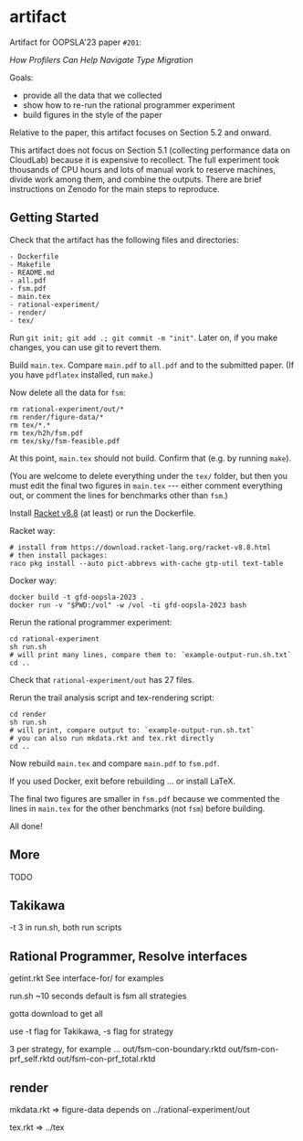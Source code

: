 # artifact

Artifact for OOPSLA'23 paper `#201`:

 _How Profilers Can Help Navigate Type Migration_

Goals:

- provide all the data that we collected
- show how to re-run the rational programmer experiment
- build figures in the style of the paper

Relative to the paper, this artifact focuses on Section 5.2 and onward.

This artifact does not focus on Section 5.1 (collecting performance data
on CloudLab) because it is expensive to recollect. The full experiment took
thousands of CPU hours and lots of manual work to reserve machines, divide
work among them, and combine the outputs. There are brief instructions on
Zenodo for the main steps to reproduce.


## Getting Started

Check that the artifact has the following files and directories:

```
- Dockerfile
- Makefile
- README.md
- all.pdf
- fsm.pdf
- main.tex
- rational-experiment/
- render/
- tex/
```

Run `git init; git add .; git commit -m "init"`.
Later on, if you make changes, you can use git to revert them.

Build `main.tex`. Compare `main.pdf` to `all.pdf` and to the submitted paper.
(If you have `pdflatex` installed, run `make`.)

Now delete all the data for `fsm`:

```
rm rational-experiment/out/*
rm render/figure-data/*
rm tex/*.*
rm tex/h2h/fsm.pdf
rm tex/sky/fsm-feasible.pdf 
```

At this point, `main.tex` should not build. Confirm that (e.g. by running `make`).

(You are welcome to delete everything under the `tex/` folder, but then
 you must edit the final two figures in `main.tex` --- either comment
 everything out, or comment the lines for benchmarks other than `fsm`.)

Install [Racket v8.8](https://download.racket-lang.org/racket-v8.8.html) (at least)
or run the Dockerfile.

Racket way:

```
# install from https://download.racket-lang.org/racket-v8.8.html
# then install packages:
raco pkg install --auto pict-abbrevs with-cache gtp-util text-table
```

Docker way:

```
docker build -t gfd-oopsla-2023 .
docker run -v "$PWD:/vol" -w /vol -ti gfd-oopsla-2023 bash
```

Rerun the rational programmer experiment:

```
cd rational-experiment
sh run.sh
# will print many lines, compare them to: `example-output-run.sh.txt`
cd ..
```

Check that `rational-experiment/out` has 27 files.

Rerun the trail analysis script and tex-rendering script:

```
cd render
sh run.sh
# will print, compare output to: `example-output-run.sh.txt`
# you can also run mkdata.rkt and tex.rkt directly
cd ..
```

Now rebuild `main.tex` and compare `main.pdf` to `fsm.pdf`.

If you used Docker, exit before rebuilding ... or install LaTeX.

The final two figures are smaller in `fsm.pdf` because we commented the lines
in `main.tex` for the other benchmarks (not `fsm`) before building.

All done!


## More

TODO


## Takikawa

-t 3 in run.sh, both run scripts



## Rational Programmer, Resolve interfaces

getint.rkt
 See interface-for/ for examples

run.sh ~10 seconds
default is fsm all strategies

gotta download to get all

use -t flag for Takikawa, -s flag for strategy

3 per strategy, for example ...
  out/fsm-con-boundary.rktd
  out/fsm-con-prf_self.rktd
  out/fsm-con-prf_total.rktd


## render

mkdata.rkt => figure-data
 depends on
 ../rational-experiment/out

tex.rkt => ../tex

